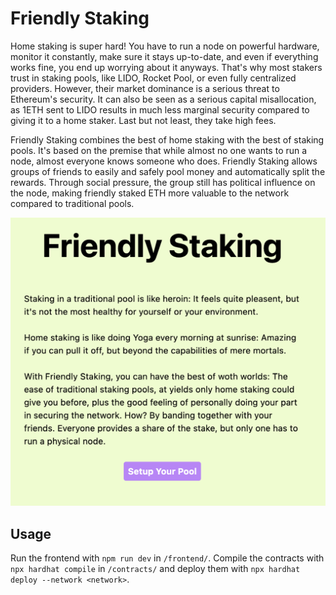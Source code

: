 # Friendly Staking

Home staking is super hard! You have to run a node on powerful hardware, monitor it constantly, make sure it stays up-to-date, and even if everything works fine, you end up worrying about it anyways. That's why most stakers trust in staking pools, like LIDO, Rocket Pool, or even fully centralized providers. However, their market dominance is a serious threat to Ethereum's security. It can also be seen as a serious capital misallocation, as 1ETH sent to LIDO results in much less marginal security compared to giving it to a home staker. Last but not least, they take high fees.

Friendly Staking combines the best of home staking with the best of staking pools. It's based on the premise that while almost no one wants to run a node, almost everyone knows someone who does. Friendly Staking allows groups of friends to easily and safely pool money and automatically split the rewards. Through social pressure, the group still has political influence on the node, making friendly staked ETH more valuable to the network compared to traditional pools.

![Screenshot](hackathon-submission/HomePage.png)

## Usage

Run the frontend with `npm run dev` in `/frontend/`. Compile the contracts with `npx hardhat compile` in `/contracts/` and deploy them with `npx hardhat deploy --network <network>`.
